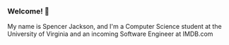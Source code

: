 ### Welcome! :tada:

My name is Spencer Jackson, and I'm a Computer Science student at the University of Virginia and 
an incoming Software Engineer at IMDB.com
